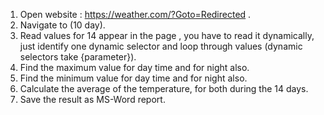 1. Open website : https://weather.com/?Goto=Redirected .
2. Navigate to (10 day).
3. Read values for 14 appear in the page , you have to read it dynamically, just identify one dynamic selector and loop through values (dynamic selectors take {parameter}).
4. Find the maximum value for day time and for night also.
5. Find the minimum value for day time and for night also.
6. Calculate the average of the temperature, for both during the 14 days.
7. Save the result as MS-Word report.
